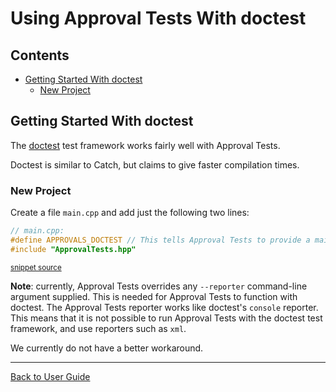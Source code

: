 <!--
GENERATED FILE - DO NOT EDIT
This file was generated by [MarkdownSnippets](https://github.com/SimonCropp/MarkdownSnippets).
Source File: /doc/mdsource/UsingDoctest.source.md
To change this file edit the source file and then run MarkdownSnippets.
-->

<a id="top"></a>

# Using Approval Tests With doctest


<!-- toc -->
## Contents

  * [Getting Started With doctest](#getting-started-with-doctest)
    * [New Project](#new-project)
<!-- endtoc -->




## Getting Started With doctest

The [doctest](https://github.com/onqtam/doctest) test framework works fairly well with Approval Tests.

Doctest is similar to Catch, but claims to give faster compilation times.

### New Project

Create a file `main.cpp` and add just the following two lines:

<!-- snippet: doctest_main -->
```cpp
// main.cpp:
#define APPROVALS_DOCTEST // This tells Approval Tests to provide a main() - only do this in one cpp file
#include "ApprovalTests.hpp"
```
<sup>[snippet source](/ApprovalTests_DocTest_Tests/main.cpp#L1-L5)</sup>
<!-- endsnippet -->

**Note**: currently, Approval Tests overrides any `--reporter` command-line argument supplied.
This is needed for Approval Tests to function with doctest. The Approval Tests reporter works like doctest's `console` reporter. This means that it is not possible to run Approval Tests with the doctest test framework, and use reporters such as `xml`.

We currently do not have a better workaround.

---

[Back to User Guide](/doc/README.md#top)
